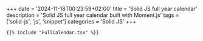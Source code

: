 +++
date = '2024-11-18T00:23:59+02:00'
title = 'Solid JS full year calendar'
description = 'Solid JS full year calendar built with Moment.js'
tags = ['solid-js', 'js', 'snippet']
categories = 'Solid JS'
+++


```tsx
{{% include "FullCalendar.tsx" %}}
```